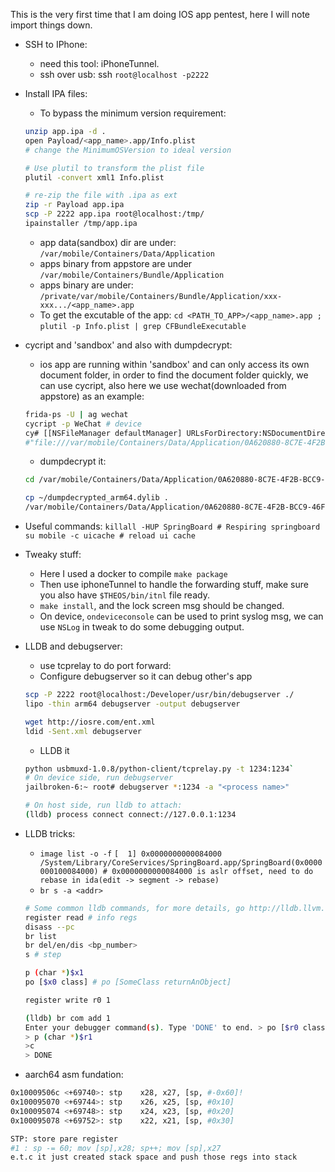 This is the very first time that I am doing IOS app pentest, here I will note import things down.

- SSH to IPhone:
	- need this tool: iPhoneTunnel.
	- ssh over usb: ssh `root@localhost -p2222`

- Install IPA files:
	- To bypass the minimum version requirement:
	
	```BASH
	unzip app.ipa -d .
	open Payload/<app_name>.app/Info.plist
	# change the MinimumOSVersion to ideal version
	
	# Use plutil to transform the plist file
	plutil -convert xml1 Info.plist 
	
	# re-zip the file with .ipa as ext
	zip -r Payload app.ipa
	scp -P 2222 app.ipa root@localhost:/tmp/
	ipainstaller /tmp/app.ipa
	```
	
	- app data(sandbox) dir are under: `/var/mobile/Containers/Data/Application`
	- apps binary from appstore are under `/var/mobile/Containers/Bundle/Application`
	- apps binary are under: `/private/var/mobile/Containers/Bundle/Application/xxx-xxx.../<app_name>.app`
	- To get the excutable of the app:
	`cd <PATH_TO_APP>/<app_name>.app ;`
	`plutil -p Info.plist | grep CFBundleExecutable`

- cycript and 'sandbox' and also with dumpdecrypt:
	- ios app are running within 'sandbox' and can only access its own document folder, in order to find the document folder quickly, we can use cycript, also here we use wechat(downloaded from appstore) as an example:
	
	```BASH
	frida-ps -U | ag wechat
	cycript -p WeChat # device
	cy# [[NSFileManager defaultManager] URLsForDirectory:NSDocumentDirectory inDomains:NSUserDomainMask][0]
	#"file:///var/mobile/Containers/Data/Application/0A620880-8C7E-4F2B-BCC9-46FD9D0CF865/Documents/"
	```
	
	- dumpdecrypt it:
	
	```BASH
	cd /var/mobile/Containers/Data/Application/0A620880-8C7E-4F2B-BCC9-46FD9D0CF865/Documents # this is necessary, dumpdecrypt has the same priv as the target app(wechat), and target app(storeapp) can only write file into its own sandbox, a.k.a the document file here.
	
	cp ~/dumpdecrypted_arm64.dylib .
	/var/mobile/Containers/Data/Application/0A620880-8C7E-4F2B-BCC9-46FD9D0CF865/Documents root# DYLD_INSERT_LIBRARIES=dumpdecrypted_arm64.dylib /var/mobile/Containers/Bundle/Application/D86F3ECE-F894-40FC-930D-914C70563CE5/WeChat.app/WeChat
	```


- Useful commands:
	`killall -HUP SpringBoard # Respiring springboard`
	`su mobile -c uicache # reload ui cache`
	
- Tweaky stuff:
	- Here I used a docker to compile `make package`
	- Then use iphoneTunnel to handle the forwarding stuff, make sure you also have `$THEOS/bin/itnl` file ready.
	- `make install`, and the lock screen msg should be changed.
	- On device, `ondeviceconsole` can be used to print syslog msg, we can use `NSLog` in tweak to do some debugging output.


- LLDB and debugserver:
	- use tcprelay to do port forward:
	- Configure debugserver so it can debug other's app
	
	```BASH
	scp -P 2222 root@localhost:/Developer/usr/bin/debugserver ./
	lipo -thin arm64 debugserver -output debugserver

 	wget http://iosre.com/ent.xml
 	ldid -Sent.xml debugserver
	```
	
	- LLDB it
		
	```BASH
	python usbmuxd-1.0.8/python-client/tcprelay.py -t 1234:1234`
	# On device side, run debugserver
	jailbroken-6:~ root# debugserver *:1234 -a "<process name>"
	
	# On host side, run lldb to attach:
	(lldb) process connect connect://127.0.0.1:1234
	```

- LLDB tricks:
	- `image list -o -f`
	`[  1] 0x0000000000084000 /System/Library/CoreServices/SpringBoard.app/SpringBoard(0x0000000100084000) # 0x0000000000084000 is aslr offset, need to do rebase in ida(edit -> segment -> rebase)`
	-  `br s -a <addr>`
	
	```BASH
	# Some common lldb commands, for more details, go http://lldb.llvm.org/lldb-gdb.html:
	register read # info regs
	disass --pc
	br list
	br del/en/dis <bp_number>
	s # step

	p (char *)$x1
	po [$x0 class] # po [SomeClass returnAnObject]

	register write r0 1
	
	(lldb) br com add 1     
	Enter your debugger command(s). Type 'DONE' to end. > po [$r0 class]
	> p (char *)$r1
	>c
	> DONE
	```
	
- aarch64 asm fundation:

```BASH
0x10009506c <+69740>: stp    x28, x27, [sp, #-0x60]!
0x100095070 <+69744>: stp    x26, x25, [sp, #0x10]
0x100095074 <+69748>: stp    x24, x23, [sp, #0x20]
0x100095078 <+69752>: stp    x22, x21, [sp, #0x30]

STP: store pare register
#1 : sp -= 60; mov [sp],x28; sp++; mov [sp],x27
e.t.c it just created stack space and push those regs into stack
```
